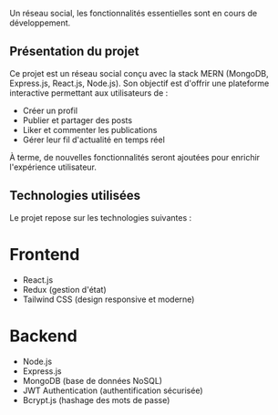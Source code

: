 Un réseau social, les fonctionnalités essentielles sont en cours de développement.

## Présentation du projet
Ce projet est un réseau social conçu avec la stack MERN (MongoDB, Express.js, React.js, Node.js). Son objectif est d'offrir une plateforme interactive permettant aux utilisateurs de :

- Créer un profil
- Publier et partager des posts
- Liker et commenter les publications
- Gérer leur fil d'actualité en temps réel

À terme, de nouvelles fonctionnalités seront ajoutées pour enrichir l'expérience utilisateur.

## Technologies utilisées
Le projet repose sur les technologies suivantes :

# Frontend
- React.js
- Redux (gestion d'état)
- Tailwind CSS (design responsive et moderne)

# Backend
- Node.js
- Express.js
- MongoDB (base de données NoSQL)
- JWT Authentication (authentification sécurisée)
- Bcrypt.js (hashage des mots de passe)
